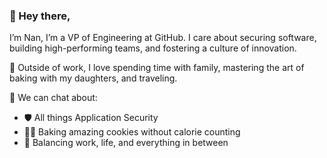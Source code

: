 ### 👋 Hey there,  

I’m Nan, I’m a VP of Engineering at GitHub. I care about securing software, building high-performing teams, and fostering a culture of innovation.

💞️ Outside of work, I love spending time with family, mastering the art of baking with my daughters, and traveling.

💬 We can chat about:
- 🛡️ All things Application Security
- 👩‍🍳 Baking amazing cookies without calorie counting
- 🔄 Balancing work, life, and everything in between


<!---
Nan-H/Nan-H is a ✨ special ✨ repository because its `README.md` (this file) appears on your GitHub profile.
You can click the Preview link to take a look at your changes.
--->
